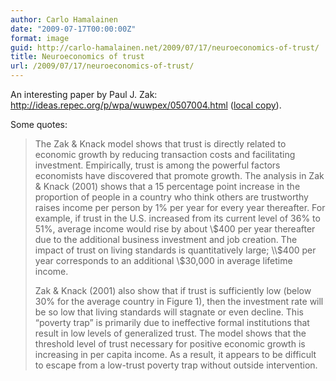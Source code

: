 ```yaml
---
author: Carlo Hamalainen
date: "2009-07-17T00:00:00Z"
format: image
guid: http://carlo-hamalainen.net/2009/07/17/neuroeconomics-of-trust/
title: Neuroeconomics of trust
url: /2009/07/17/neuroeconomics-of-trust/
---
```

An interesting paper by Paul J. Zak: <http://ideas.repec.org/p/wpa/wuwpex/0507004.html> ([local copy](/stuff/neuroeconomics-of-trust-0507004.pdf)).

Some quotes:

> The Zak & Knack model shows that trust is directly related to economic growth by reducing transaction costs and facilitating investment. Empirically, trust is among the powerful factors economists have discovered that promote growth. The analysis in Zak & Knack (2001) shows that a 15 percentage point increase in the proportion of people in a country who think others are trustworthy raises income per person by 1% per year for every year thereafter. For example, if trust in the U.S. increased from its current level of 36% to 51%, average income would rise by about \\$400 per year thereafter due to the additional business investment and job creation. The impact of trust on living standards is quantitatively large; \\$400 per year corresponds to an additional \\$30,000 in average lifetime income.
> 
> Zak & Knack (2001) also show that if trust is sufficiently low (below 30% for the average country in Figure 1), then the investment rate will be so low that living standards will stagnate or even decline. This “poverty trap” is primarily due to ineffective formal institutions that result in low levels of generalized trust. The model shows that the threshold level of trust necessary for positive economic growth is increasing in per capita income. As a result, it appears to be difficult to escape from a low-trust poverty trap without outside intervention.
